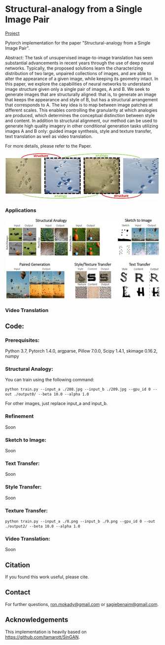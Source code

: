 # Structural-analogy from a Single Image Pair
[Project](https://sagiebenaim.github.io/structural-analogy/)

Pytorch implementation for the paper "Structural-analogy from a Single Image Pair".

Abstract: The task of unsupervised image-to-image translation has seen substantial advancements in recent years through the use of deep neural networks.
Typically, the proposed solutions learn the characterizing distribution of two large,
unpaired collections of images, and are able to alter the appearance of a given
image, while keeping its geometry intact. In this paper, we explore the capabilities of neural networks to understand image structure given only a single pair
of images, A and B. We seek to generate images that are structurally aligned:
that is, to generate an image that keeps the appearance and style of B, but has
a structural arrangement that corresponds to A. The key idea is to map between
image patches at different scales. This enables controlling the granularity at which
analogies are produced, which determines the conceptual distinction between
style and content. In addition to structural alignment, our method can be used
to generate high quality imagery in other conditional generation tasks utilizing
images A and B only: guided image synthesis, style and texture transfer, text translation as well as video translation.

For more details, please refer to the Paper.

<img src="readme_imgs/teaser.jpg" width="500px">

### Applications
<img src="readme_imgs/results.jpg" width="1500px">

### Video Translation

## Code:

### Prerequisites:
Python 3.7, Pytorch 1.4.0, argparse, Pillow 7.0.0, Scipy 1.4.1, skimage 0.16.2, numpy

### Structural Analogy:
You can train using the following command:
```
python train.py --input_a ./208.jpg --input_b ./209.jpg --gpu_id 0 --out ./output0/ --beta 10.0 --alpha 1.0
```
For other images, just replace input_a and input_b.

### Refinement
Soon

### Sketch to Image:
Soon

### Text Transfer:
Soon

### Style Transfer:
Soon

### Texture Transfer:
```
python train.py --input_a ./8.png --input_b ./9.png --gpu_id 0 --out ./output2/ --beta 10.0 --alpha 1.0
```

### Video Translation:
Soon

## Citation
If you found this work useful, please cite.

## Contact
For further questions, ron.mokady@gmail.com or sagiebenaim@gmail.com.

## Acknowledgements
This implementation is heavily based on https://github.com/tamarott/SinGAN.




